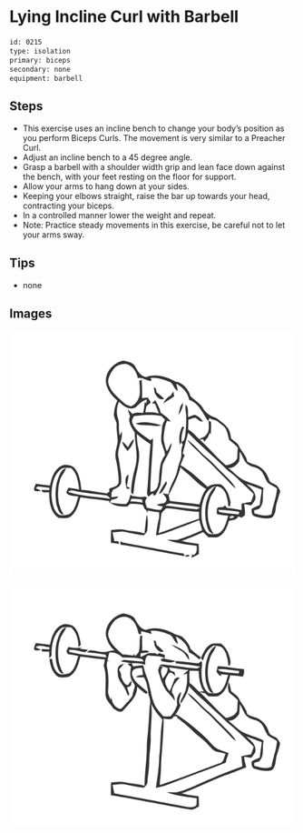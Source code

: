 # Lying Incline Curl with Barbell
> 

``` 
id: 0215 
type: isolation 
primary: biceps 
secondary: none 
equipment: barbell 
``` 

## Steps

 - This exercise uses an incline bench to change your body’s position as you perform Biceps Curls. The movement is very similar to a Preacher Curl.
 - Adjust an incline bench to a 45 degree angle.
 - Grasp a barbell with a shoulder width grip and lean face down against the bench, with your feet resting on the floor for support.
 - Allow your arms to hang down at your sides.
 - Keeping your elbows straight, raise the bar up towards your head, contracting your biceps.
 - In a controlled manner lower the weight and repeat.
 - Note: Practice steady movements in this exercise, be careful not to let your arms sway.

## Tips

 - none

## Images

![](../svg/0215-relaxation.svg)

![](../svg/0215-tension.svg)
